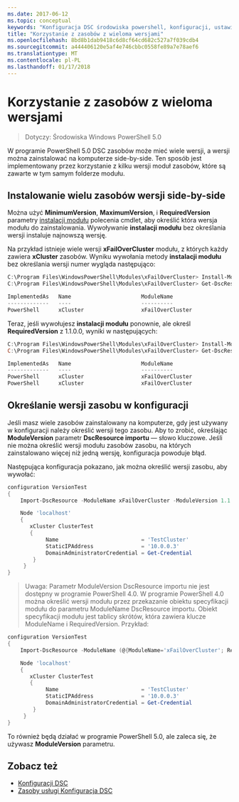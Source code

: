 ```yaml
---
ms.date: 2017-06-12
ms.topic: conceptual
keywords: "Konfiguracja DSC środowiska powershell, konfiguracji, ustawienia"
title: "Korzystanie z zasobów z wieloma wersjami"
ms.openlocfilehash: 8bd8b1dab9418c6d8cf64cd682c527a7f039cdb4
ms.sourcegitcommit: a444406120e5af4e746cbbc0558fe89a7e78aef6
ms.translationtype: MT
ms.contentlocale: pl-PL
ms.lasthandoff: 01/17/2018
---
```

# <a name="using-resources-with-multiple-versions"></a>Korzystanie z zasobów z wieloma wersjami

> Dotyczy: Środowiska Windows PowerShell 5.0

W programie PowerShell 5.0 DSC zasobów może mieć wiele wersji, a wersji można zainstalować na komputerze side-by-side. Ten sposób jest implementowany przez korzystanie z kilku wersji moduł zasobów, które są zawarte w tym samym folderze modułu.

## <a name="installing-multiple-resource-versions-side-by-side"></a>Instalowanie wielu zasobów wersji side-by-side

Można użyć **MinimumVersion**, **MaximumVersion**, i **RequiredVersion** parametry [instalacji modułu](https://technet.microsoft.com/en-us/library/dn807162.aspx) polecenia cmdlet, aby określić która wersja modułu do zainstalowania. Wywoływanie **instalacji modułu** bez określania wersji instaluje najnowszą wersję.

Na przykład istnieje wiele wersji **xFailOverCluster** modułu, z których każdy zawiera **xCluster** zasobów. Wyniku wywołania metody **instalacji modułu** bez określania wersji numer wygląda następująco:

```powershell
C:\Program Files\WindowsPowerShell\Modules\xFailOverCluster> Install-Module xFailOverCluster
C:\Program Files\WindowsPowerShell\Modules\xFailOverCluster> Get-DscResource xCluster

ImplementedAs   Name                      ModuleName                     Version    Properties
-------------   ----                      ----------                     -------    ----------
PowerShell      xCluster                  xFailOverCluster               1.2.0.0    {DomainAdministratorCredential, ...
```

Teraz, jeśli wywołujesz **instalacji modułu** ponownie, ale określ **RequiredVersion** z 1.1.0.0, wyniki w następujących:

```powershell
C:\Program Files\WindowsPowerShell\Modules\xFailOverCluster> Install-Module xFailOverCluster -RequiredVersion 1.1
C:\Program Files\WindowsPowerShell\Modules\xFailOverCluster> Get-DscResource xCluster

ImplementedAs   Name                      ModuleName                     Version    Properties
-------------   ----                      ----------                     -------    ----------
PowerShell      xCluster                  xFailOverCluster               1.1        {DomainAdministratorCredential, Name, ...
PowerShell      xCluster                  xFailOverCluster               1.2.0.0    {DomainAdministratorCredential, Name, ...
```

## <a name="specifying-a-resource-version-in-a-configuration"></a>Określanie wersji zasobu w konfiguracji

Jeśli masz wiele zasobów zainstalowany na komputerze, gdy jest używany w konfiguracji należy określić wersji tego zasobu. Aby to zrobić, określając **ModuleVersion** parametr **DscResource importu** — słowo kluczowe. Jeśli nie można określić wersji modułu zasobów zasobu, na których zainstalowano więcej niż jedną wersję, konfiguracja powoduje błąd.

Następująca konfiguracja pokazano, jak można określić wersji zasobu, aby wywołać:

```powershell
configuration VersionTest
{
    Import-DscResource -ModuleName xFailOverCluster -ModuleVersion 1.1

    Node 'localhost'
    {
       xCluster ClusterTest
       {
            Name                          = 'TestCluster'
            StaticIPAddress               = '10.0.0.3'
            DomainAdministratorCredential = Get-Credential
        }
     }
}     
```

>Uwaga: Parametr ModuleVersion DscResource importu nie jest dostępny w programie PowerShell 4.0. W programie PowerShell 4.0 można określić wersji modułu przez przekazanie obiektu specyfikacji modułu do parametru ModuleName DscResource importu. Obiekt specyfikacji modułu jest tablicy skrótów, która zawiera klucze ModuleName i RequiredVersion. Przykład:

```powershell
configuration VersionTest
{
    Import-DscResource -ModuleName (@{ModuleName='xFailOverCluster'; RequiredVersion='1.1'} )

    Node 'localhost'
    {
       xCluster ClusterTest
       {
            Name                          = 'TestCluster'
            StaticIPAddress               = '10.0.0.3'
            DomainAdministratorCredential = Get-Credential
        }
     }
}     
```

To również będą działać w programie PowerShell 5.0, ale zaleca się, że używasz **ModuleVersion** parametru.

## <a name="see-also"></a>Zobacz też
* [Konfiguracji DSC](configurations.md)
* [Zasoby usługi Konfiguracja DSC](resources.md)

